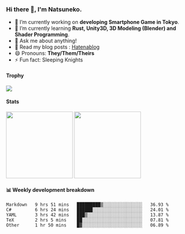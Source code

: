 ### Hi there 👋, I'm Natsuneko.

<!--
**mika-f/mika-f** is a ✨ _special_ ✨ repository because its `README.md` (this file) appears on your GitHub profile.

Here are some ideas to get you started:

- 🔭 I’m currently working on ...
- 🌱 I’m currently learning ...
- 👯 I’m looking to collaborate on ...
- 🤔 I’m looking for help with ...
- 💬 Ask me about ...
- 📫 How to reach me: ...
- 😄 Pronouns: ...
- ⚡ Fun fact: ...
-->

- 🔭 I’m currently working on **developing Smartphone Game in Tokyo**.
- 🌱 I’m currently learning **Rust, Unity3D, 3D Modeling (Blender) and Shader Programming**.
- 💬 Ask me about anything!
- 📝 Read my blog posts : [Hatenablog](https://mikazuki.hatenablog.jp/)
- 😄 Pronouns: **They/Them/Theirs**
- ⚡ Fun fact: Sleeping Knights

#### Trophy

<img src="https://github-profile-trophy.vercel.app/?username=mika-f&no-frame=true&row=1&column=6" />

#### Stats

<p>
  <img src="https://github-readme-stats.vercel.app/api?username=mika-f" height="182" />
  <img src="https://github-readme-stats.vercel.app/api/top-langs/?username=mika-f&layout=compact" height="182" />
</p>


#### 📊 Weekly development breakdown

<!--START_SECTION:waka-->
```text
Markdown   9 hrs 51 mins   █████████▒░░░░░░░░░░░░░░░   36.93 % 
C#         6 hrs 24 mins   ██████░░░░░░░░░░░░░░░░░░░   24.01 % 
YAML       3 hrs 42 mins   ███▒░░░░░░░░░░░░░░░░░░░░░   13.87 % 
TeX        2 hrs 5 mins    ██░░░░░░░░░░░░░░░░░░░░░░░   07.81 % 
Other      1 hr 50 mins    █▓░░░░░░░░░░░░░░░░░░░░░░░   06.89 % 
```
<!--END_SECTION:waka-->
